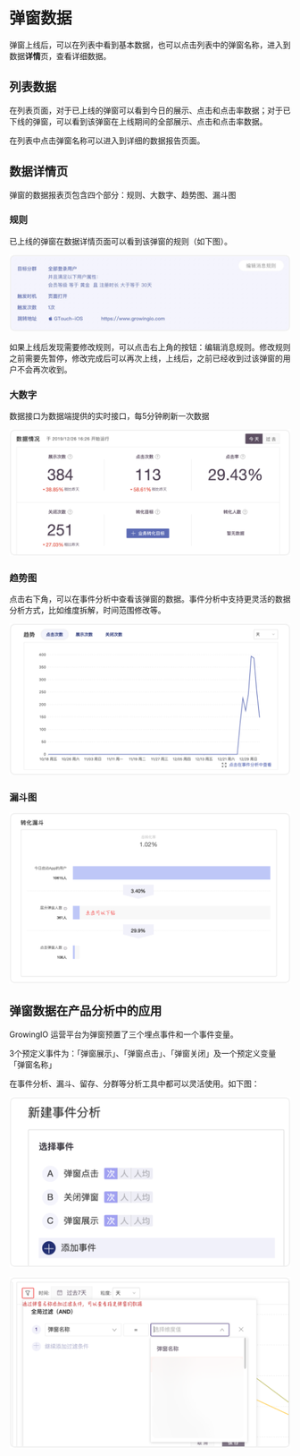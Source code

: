 # 弹窗数据

弹窗上线后，可以在列表中看到基本数据，也可以点击列表中的弹窗名称，进入到数据**详情**页，查看详细数据。

## 列表数据

在列表页面，对于已上线的弹窗可以看到今日的展示、点击和点击率数据；对于已下线的弹窗，可以看到该弹窗在上线期间的全部展示、点击和点击率数据。

在列表中点击弹窗名称可以进入到详细的数据报告页面。

## 数据详情页

弹窗的数据报表页包含四个部分：规则、大数字、趋势图、漏斗图

### **规则**

已上线的弹窗在数据详情页面可以看到该弹窗的规则（如下图）。

![](../../../.gitbook/assets/image%20%28120%29.png)

如果上线后发现需要修改规则，可以点击右上角的按钮：编辑消息规则。修改规则之前需要先暂停，修改完成后可以再次上线，上线后，之前已经收到过该弹窗的用户不会再次收到。

### **大数字**

数据接口为数据端提供的实时接口，每5分钟刷新一次数据

![](../../../.gitbook/assets/image%20%28112%29.png)

### **趋势图**

点击右下角，可以在事件分析中查看该弹窗的数据。事件分析中支持更灵活的数据分析方式，比如维度拆解，时间范围修改等。

![](../../../.gitbook/assets/image%20%2862%29.png)

### **漏斗图**

![](../../../.gitbook/assets/image%20%2851%29.png)

## 弹窗数据在**产品分析**中的应用

GrowingIO 运营平台为弹窗预置了三个埋点事件和一个事件变量。

3个预定义事件为：「弹窗展示」、「弹窗点击」、「弹窗关闭」及一个预定义变量「弹窗名称」

在事件分析、漏斗、留存、分群等分析工具中都可以灵活使用。如下图：

![](../../../.gitbook/assets/image%20%28154%29.png)

![](../../../.gitbook/assets/image%20%2895%29.png)

